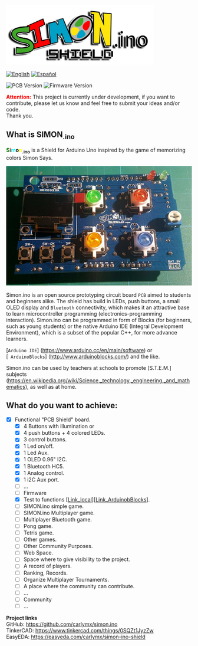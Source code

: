 <img src="imgs/logo/Web/10x/simon-logo.png" alt="logo" width="400"/>

[![](https://img.shields.io/badge/Language%3A-English-blue "English")](README.md)  [![](https://img.shields.io/badge/Language%3A-Español-red "Español")](README.es-ES.md)

![](https://img.shields.io/badge/PCB%3A-v1.0.3-green "PCB Version") ![](https://img.shields.io/badge/Firmware%3A-v0.1a-green "Firmware Version")


**<span style="color:red">Attention:</span>** This project is currently under development, if you want to contribute, please let us know and feel free to submit your ideas and/or code.  
Thank you.


## What is SIMON<sub>.ino</sub>

**<span style="color:green">S</span><span style="color:red">i</span><span style="color:cyan">m</span><span style="color:black">o</span><span style="color:yellow">n</span><sub>.ino</sub>** is a Shield for Arduino Uno inspired by the game of memorizing colors Simon Says.

![PCB_Simon.ino](https://raw.githubusercontent.com/carlymx/SIMON.ino-Shield/master/imgs/photos/v1.0.2/20191205_113943.jpg)

Simon.ino is an open source prototyping circuit board `PCB` aimed to students and beginners alike. The shield
has build in LEDs, push buttons, a small OLED display and `Bluetooth` connectivity, which makes it an attractive
base to learn microcontroller programming (electronics-programming interaction). Simon.ino can be programmed
in form of Blocks (for beginners, such as young students) or the native Arduino IDE (Integral Development Environment), which is a subset of the popular C++, for more advance learners.

[`Arduino IDE`] (https://www.arduino.cc/en/main/software) or  
[` ArduinoBlocks`] (http://www.arduinoblocks.com/) and the like.

Simon.ino can be used by teachers at schools to promote [S.T.E.M.] subjects (https://en.wikipedia.org/wiki/Science,_technology,_engineering,_and_mathematics), as well as at home.

## What do you want to achieve:

- [x] Functional "PCB Shield" board.
  - [x] 4 Buttons with illumination or
  - [x] 4 push buttons + 4 colored LEDs.
  - [x] 3 control buttons.
  - [x] 1 Led on/off.
  - [x] 1 Led Aux.
  - [x] 1 OLED 0.96" I2C.
  - [x] 1 Bluetooth HC5.
  - [x] 1 Analog control.
  - [x] 1 i2C Aux port.
  - [ ] ...
  - [ ] Firmware
  - [x] Test to functions [[Link_local](https://github.com/carlymx/SIMON.ino-Shield/tree/master/codes/ArduinoBlocks/ArduinoBlocks-Test01)][[Link_ArduinobBlocks](http://www.arduinoblocks.com/web/project/159761)].
  - [ ] SIMON.ino simple game.
  - [ ] SIMON.ino Multiplayer game.
  - [ ] Multiplayer Bluetooth game.
  - [ ] Pong game.
  - [ ] Tetris game.
  - [ ] Other games.
  - [ ] Other Community Purposes.
  - [ ] Web Space.
  - [ ] Space where to give visibility to the project.
  - [ ] A record of players.
  - [ ] Ranking, Records.
  - [ ] Organize Multiplayer Tournaments.
  - [ ] A place where the community can contribute.
  - [ ] ...
  - [ ] Community
  - [ ] ...

**Project links**   
GitHub: https://github.com/carlymx/simon.ino   
TinkerCAD:  https://www.tinkercad.com/things/0SQZt1JyzZw   
EasyEDA: https://easyeda.com/carlymx/simon-ino-shield
